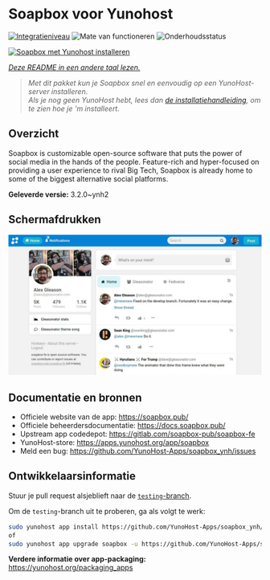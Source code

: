 <!--
NB: Deze README is automatisch gegenereerd door <https://github.com/YunoHost/apps/tree/master/tools/readme_generator>
Hij mag NIET handmatig aangepast worden.
-->

# Soapbox voor Yunohost

[![Integratieniveau](https://dash.yunohost.org/integration/soapbox.svg)](https://ci-apps.yunohost.org/ci/apps/soapbox/) ![Mate van functioneren](https://ci-apps.yunohost.org/ci/badges/soapbox.status.svg) ![Onderhoudsstatus](https://ci-apps.yunohost.org/ci/badges/soapbox.maintain.svg)

[![Soapbox met Yunohost installeren](https://install-app.yunohost.org/install-with-yunohost.svg)](https://install-app.yunohost.org/?app=soapbox)

*[Deze README in een andere taal lezen.](./ALL_README.md)*

> *Met dit pakket kun je Soapbox snel en eenvoudig op een YunoHost-server installeren.*  
> *Als je nog geen YunoHost hebt, lees dan [de installatiehandleiding](https://yunohost.org/install), om te zien hoe je 'm installeert.*

## Overzicht

Soapbox is customizable open-source software that puts the power of social media in the hands of the people.
Feature-rich and hyper-focused on providing a user experience to rival Big Tech, Soapbox is already home to some of the biggest alternative social platforms.


**Geleverde versie:** 3.2.0~ynh2

## Schermafdrukken

![Schermafdrukken van Soapbox](./doc/screenshots/screenshot.jpg)

## Documentatie en bronnen

- Officiele website van de app: <https://soapbox.pub/>
- Officiele beheerdersdocumentatie: <https://docs.soapbox.pub/>
- Upstream app codedepot: <https://gitlab.com/soapbox-pub/soapbox-fe>
- YunoHost-store: <https://apps.yunohost.org/app/soapbox>
- Meld een bug: <https://github.com/YunoHost-Apps/soapbox_ynh/issues>

## Ontwikkelaarsinformatie

Stuur je pull request alsjeblieft naar de [`testing`-branch](https://github.com/YunoHost-Apps/soapbox_ynh/tree/testing).

Om de `testing`-branch uit te proberen, ga als volgt te werk:

```bash
sudo yunohost app install https://github.com/YunoHost-Apps/soapbox_ynh/tree/testing --debug
of
sudo yunohost app upgrade soapbox -u https://github.com/YunoHost-Apps/soapbox_ynh/tree/testing --debug
```

**Verdere informatie over app-packaging:** <https://yunohost.org/packaging_apps>
